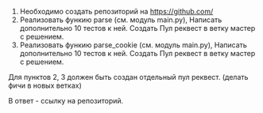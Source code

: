


1. Необходимо создать репозиторий на https://github.com/
2. Реализовать функию parse (см. модуль main.py), Написать дополнительно 10 тестов к ней. Создать Пул реквест в ветку мастер с решением.
3. Реализовать функию parse_cookie (см. модуль main.py), Написать дополнительно 10 тестов к ней. Создать Пул реквест в ветку мастер с решением.

Для пунктов 2, 3 должен быть создан отдельный пул реквест. (делать фичи в новых ветках)

В ответ - ссылку на репозиторий.